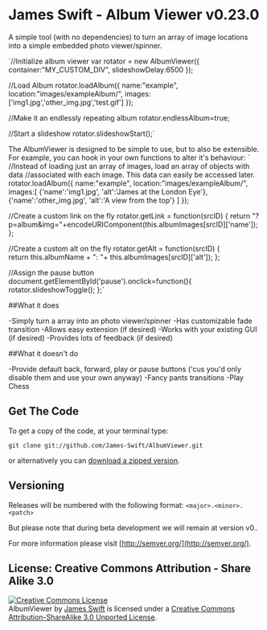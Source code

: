 James Swift - Album Viewer v0.23.0
==================

A simple tool (with no dependencies) to turn an array of image locations into a simple embedded photo viewer/spinner.

`//Initialize album viewer
var rotator = new AlbumViewer({
	container:"MY_CUSTOM_DIV",
	slideshowDelay:6500
});

 //Load Album
rotator.loadAlbum({
	name:"example",
	location:"images/exampleAlbum/",
	images:['img1.jpg','other_img.jpg','test.gif']
});

//Make it an endlessly repeating album
rotator.endlessAlbum=true;

//Start a slideshow
rotator.slideshowStart();`

The AlbumViewer is designed to be simple to use, but to also be extensible. For example, you can hook in your own functions to alter it's behaviour:
`
//Instead of loading just an array of images, load an array of objects with data 
//associated with each image. This data can easily be accessed later.
rotator.loadAlbum({
	name:"example",
	location:"images/exampleAlbum/",
	images:[
		{'name':'img1.jpg', 'alt':'James at the London Eye'},
		{'name':'other_img.jpg', 'alt':'A view from the top'}
	]
});

//Create a custom link on the fly
rotator.getLink = function(srcID) {	
	return "?p=album&img="+encodeURIComponent(this.albumImages[srcID]['name']); 
};

//Create a custom alt on the fly
rotator.getAlt = function(srcID) {	
	return this.albumName + ": "+ this.albumImages[srcID]['alt']);
};

//Assign the pause button
document.getElementById('pause').onclick=function(){ rotator.slideshowToggle(); };`

##What it does

-Simply turn a array into an photo viewer/spinner
-Has customizable fade transition
-Allows easy extension (if desired)
-Works with your existing GUI (if desired)
-Provides lots of feedback (if desired)

##What it doesn't do

-Provide default back, forward, play or pause buttons ('cus you'd only disable them and use your own anyway)
-Fancy pants transitions
-Play Chess

## Get The Code

To get a copy of the code, at your terminal type:

`git clone git://github.com/James-Swift/AlbumViewer.git`

or alternatively you can 
[download a zipped version](https://github.com/James-Swift/AlbumViewer/archive/master.zip).


## Versioning

Releases will be numbered with the following format: `<major>.<minor>.<patch>`

But please note that during beta development we will remain at version v0.*.*

For more information please visit [http://semver.org/](http://semver.org/).

## License: Creative Commons Attribution - Share Alike 3.0

<a rel="license" href="http://creativecommons.org/licenses/by-sa/3.0/deed.en_US">
<img alt="Creative Commons License" style="border-width:0" src="http://i.creativecommons.org/l/by-sa/3.0/88x31.png" /></a>
<br /><span xmlns:dct="http://purl.org/dc/terms/" property="dct:title">AlbumViewer</span> by 
<a xmlns:cc="http://creativecommons.org/ns#" href="https://github.com/James-Swift/AlbumViewer" property="cc:attributionName" rel="cc:attributionURL">James Swift</a>
 is licensed under a <a rel="license" href="http://creativecommons.org/licenses/by-sa/3.0/deed.en_US">Creative Commons Attribution-ShareAlike 3.0 Unported License</a>.